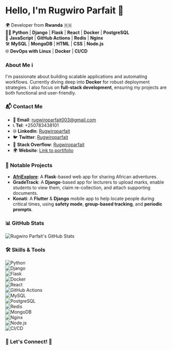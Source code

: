 

# Hello, I'm **Rugwiro Parfait** 👋

🌍 Developer from **Rwanda** 🇷🇼  
👨‍💻 **Python** | **Django** | **Flask** | **React** | **Docker** | **PostgreSQL**  
🔧 **JavaScript** | **GitHub Actions** | **Redis** | **Nginx**  
🛠️ **MySQL** | **MongoDB** | **HTML** | **CSS** | **Node.js**  
🌐 **DevOps with Linux** | **Docker** | **CI/CD**

### About Me ℹ️

I'm passionate about building scalable applications and automating workflows. Currently diving deep into **Docker** for robust deployment strategies. I also focus on **full-stack development**, ensuring my projects are both functional and user-friendly.

### 📬 **Contact Me**

-   📧 **Email**: [rugwiroparfait003@gmail.com](mailto:rugwiroparfait003@gmail.com)
-   📞 **Tel**: +250783438101
-   🌐 **LinkedIn**: [Rugwiroparfait](https://www.linkedin.com/in/nsanzimana-rugwiro-dominique-parfait-a3ba9122a/)
-   🐦 **Twitter**: [Rugwiroparfait](https://x.com/RugwiroParfait)
-   💼 **Stack Overflow**: [Rugwiroparfait](https://stackoverflow.com/users/22454360/rugwiro-parfait)
-   🌍 **Website**: [Link to portifolio](https://rugwiroparfait.github.io/portifolio/)

### 🚀 **Notable Projects**

-   **[AfriExplore](http://54.236.51.195/login?next=%2Fhome)**: A **Flask**-based web app for sharing African adventures.
-   **GradeTrack**: A **Django**-based app for lecturers to upload marks, enable students to view them, claim re-collection, and attach supporting documents.
-   **Konati**: A **Flutter** & **Django** mobile app to help locate people during critical times, using **safety mode**, **group-based tracking**, and **periodic prompts**.

### 📊 **GitHub Stats**

![Rugwiro Parfait's GitHub Stats](https://github-readme-stats.vercel.app/api?username=Rugwiroparfait&show_icons=true&theme=radical)

### 🛠️ **Skills & Tools**

![Python](https://img.shields.io/badge/-Python-3776AB?style=flat-square&logo=python&logoColor=white)  
![Django](https://img.shields.io/badge/-Django-092D43?style=flat-square&logo=django&logoColor=white)  
![Flask](https://img.shields.io/badge/-Flask-000000?style=flat-square&logo=flask&logoColor=white)  
![Docker](https://img.shields.io/badge/-Docker-2496ED?style=flat-square&logo=docker&logoColor=white)  
![React](https://img.shields.io/badge/-React-61DAFB?style=flat-square&logo=react&logoColor=white)  
![GitHub Actions](https://img.shields.io/badge/-GitHub_Actions-2088FF?style=flat-square&logo=github-actions&logoColor=white)  
![MySQL](https://img.shields.io/badge/-MySQL-4479A1?style=flat-square&logo=mysql&logoColor=white)  
![PostgreSQL](https://img.shields.io/badge/-PostgreSQL-336791?style=flat-square&logo=postgresql&logoColor=white)  
![Redis](https://img.shields.io/badge/-Redis-DC382D?style=flat-square&logo=redis&logoColor=white)  
![MongoDB](https://img.shields.io/badge/-MongoDB-47A248?style=flat-square&logo=mongodb&logoColor=white)  
![Nginx](https://img.shields.io/badge/-Nginx-269539?style=flat-square&logo=nginx&logoColor=white)    
![Node.js](https://img.shields.io/badge/-Node.js-339933?style=flat-square&logo=node.js&logoColor=white)  
![CI/CD](https://img.shields.io/badge/-CI%2FCD-0D1117?style=flat-square&logo=github-actions&logoColor=white)

### 🔗 **Let's Connect!** 🤝
